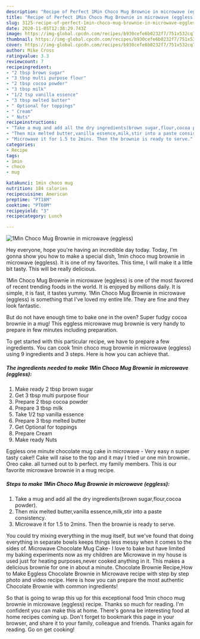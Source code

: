 ```yaml
---
description: "Recipe of Perfect 1Min Choco Mug Brownie in microwave (eggless)"
title: "Recipe of Perfect 1Min Choco Mug Brownie in microwave (eggless)"
slug: 3125-recipe-of-perfect-1min-choco-mug-brownie-in-microwave-eggless
date: 2020-11-05T12:38:29.743Z
image: https://img-global.cpcdn.com/recipes/b930cefe6b0232f7/751x532cq70/1min-choco-mug-brownie-in-microwave-eggless-recipe-main-photo.jpg
thumbnail: https://img-global.cpcdn.com/recipes/b930cefe6b0232f7/751x532cq70/1min-choco-mug-brownie-in-microwave-eggless-recipe-main-photo.jpg
cover: https://img-global.cpcdn.com/recipes/b930cefe6b0232f7/751x532cq70/1min-choco-mug-brownie-in-microwave-eggless-recipe-main-photo.jpg
author: Mike Cross
ratingvalue: 3.3
reviewcount: 7
recipeingredient:
- "2 tbsp brown sugar"
- "3 tbsp multi purpose flour"
- "2 tbsp cocoa powder"
- "3 tbsp milk"
- "1/2 tsp vanilla essence"
- "3 tbsp melted butter"
- " Optional for toppings"
- " Cream"
- " Nuts"
recipeinstructions:
- "Take a mug and add all the dry ingredients(brown sugar,flour,cocoa powder)."
- "Then mix melted butter,vanilla essence,milk,stir into a paste consistency."
- "Microwave it for 1.5 to 2mins. Then the brownie is ready to serve."
categories:
- Recipe
tags:
- 1min
- choco
- mug

katakunci: 1min choco mug 
nutrition: 184 calories
recipecuisine: American
preptime: "PT18M"
cooktime: "PT60M"
recipeyield: "3"
recipecategory: Lunch

---
```



![1Min Choco Mug Brownie in microwave (eggless)](https://img-global.cpcdn.com/recipes/b930cefe6b0232f7/751x532cq70/1min-choco-mug-brownie-in-microwave-eggless-recipe-main-photo.jpg)

Hey everyone, hope you're having an incredible day today. Today, I'm gonna show you how to make a special dish, 1min choco mug brownie in microwave (eggless). It is one of my favorites. This time, I will make it a little bit tasty. This will be really delicious.

1Min Choco Mug Brownie in microwave (eggless) is one of the most favored of recent trending foods in the world. It is enjoyed by millions daily. It is simple, it is fast, it tastes yummy. 1Min Choco Mug Brownie in microwave (eggless) is something that I've loved my entire life. They are fine and they look fantastic.

But do not have enough time to bake one in the oven? Super fudgy cocoa brownie in a mug! This eggless microwave mug brownie is very handy to prepare in few minutes including preparation.


To get started with this particular recipe, we have to prepare a few ingredients. You can cook 1min choco mug brownie in microwave (eggless) using 9 ingredients and 3 steps. Here is how you can achieve that.

<!--inarticleads1-->

##### The ingredients needed to make 1Min Choco Mug Brownie in microwave (eggless):

1. Make ready 2 tbsp brown sugar
1. Get 3 tbsp multi purpose flour
1. Prepare 2 tbsp cocoa powder
1. Prepare 3 tbsp milk
1. Take 1/2 tsp vanilla essence
1. Prepare 3 tbsp melted butter
1. Get  Optional for toppings
1. Prepare  Cream
1. Make ready  Nuts


Eggless one minute chocolate mug cake in microwave - Very easy n super tasty cake!! Cake will raise to the top and it may I tried ur one min brownie.. Oreo cake. all turned out to b perfect. my family members. This is our favorite microwave brownie in a mug recipe. 

<!--inarticleads2-->

##### Steps to make 1Min Choco Mug Brownie in microwave (eggless):

1. Take a mug and add all the dry ingredients(brown sugar,flour,cocoa powder).
1. Then mix melted butter,vanilla essence,milk,stir into a paste consistency.
1. Microwave it for 1.5 to 2mins. Then the brownie is ready to serve.


You could try mixing everything in the mug itself, but we&#39;ve found that doing everything in separate bowls keeps things less messy when it comes to the sides of. Microwave Chocolate Mug Cake- I love to bake but have limited my baking experiments now as my children are Microwave in my house is used just for heating purposes,never cooked anything in it. This makes a delicious brownie for one in about a minute. Chocolate Brownie Recipe,How to Make Eggless Chocolate Brownie in Microwave recipe with step by step photo and video recipe. Here is how you can prepare the most authentic Chocolate Brownie with common ingredients! 

So that is going to wrap this up for this exceptional food 1min choco mug brownie in microwave (eggless) recipe. Thanks so much for reading. I'm confident you can make this at home. There's gonna be interesting food at home recipes coming up. Don't forget to bookmark this page in your browser, and share it to your family, colleague and friends. Thanks again for reading. Go on get cooking!
